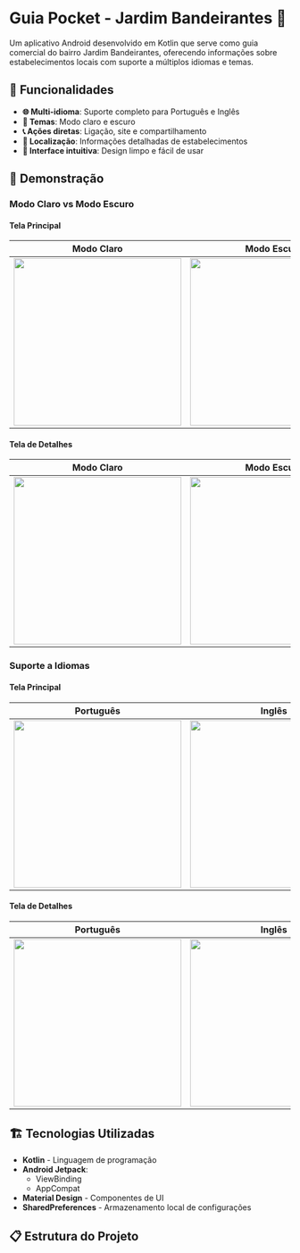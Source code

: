 # Guia Pocket - Jardim Bandeirantes 📱

Um aplicativo Android desenvolvido em Kotlin que serve como guia comercial do bairro Jardim Bandeirantes, oferecendo informações sobre estabelecimentos locais com suporte a múltiplos idiomas e temas.

## 🚀 Funcionalidades

- **🌐 Multi-idioma**: Suporte completo para Português e Inglês
- **🎨 Temas**: Modo claro e escuro
- **📞 Ações diretas**: Ligação, site e compartilhamento
- **📍 Localização**: Informações detalhadas de estabelecimentos
- **📱 Interface intuitiva**: Design limpo e fácil de usar

## 📸 Demonstração

### Modo Claro vs Modo Escuro

#### Tela Principal
| Modo Claro | Modo Escuro |
|------------|-------------|
| <img src="tela1Bran.png" width="300"> | <img src="tela1Preta.png" width="300"> |

#### Tela de Detalhes
| Modo Claro | Modo Escuro |
|------------|-------------|
| <img src="Tela2Bran.png" width="300"> | <img src="tela2preta.png" width="300"> |

### Suporte a Idiomas

#### Tela Principal
| Português | Inglês |
|-----------|---------|
| <img src="portupt1.png" width="300"> | <img src="ingles.png" width="300"> |

#### Tela de Detalhes
| Português | Inglês |
|-----------|---------|
| <img src="portupt2.png" width="300"> | <img src="inglespt2.png" width="300"> |

## 🏗️ Tecnologias Utilizadas

- **Kotlin** - Linguagem de programação
- **Android Jetpack**:
  - ViewBinding
  - AppCompat
- **Material Design** - Componentes de UI
- **SharedPreferences** - Armazenamento local de configurações

## 📋 Estrutura do Projeto
